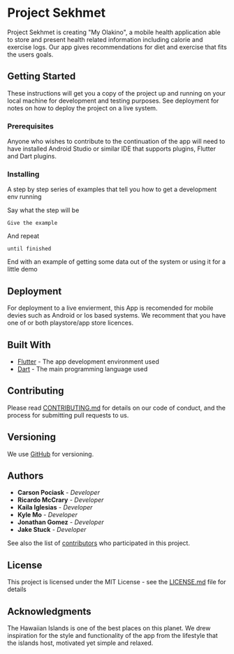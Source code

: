 # Project Sekhmet

Project Sekhmet is creating "My Olakino", a mobile health application able to store and present health related information including calorie and exercise logs. Our app gives recommendations for diet and exercise that fits the users goals.

## Getting Started

These instructions will get you a copy of the project up and running on your local machine for development and testing purposes. See deployment for notes on how to deploy the project on a live system.

### Prerequisites

Anyone who wishes to contribute to the continuation of the app will need to have installed Android Studio or similar IDE that supports plugins, Flutter and Dart plugins.

### Installing

A step by step series of examples that tell you how to get a development env running

Say what the step will be

```
Give the example
```

And repeat

```
until finished
```

End with an example of getting some data out of the system or using it for a little demo

## Deployment

For deployment to a live envierment, this App is recomended for mobile devies such as Android or Ios based systems. We recomment that you have one of or both playstore/app store licences. 

## Built With

* [Flutter](https://flutter.dev/) - The app development environment used
* [Dart](https://maven.apache.org/) - The main programming language used

## Contributing

Please read [CONTRIBUTING.md](https://gist.github.com/PurpleBooth/b24679402957c63ec426) for details on our code of conduct, and the process for submitting pull requests to us.

## Versioning

We use [GitHub](http://github.com/) for versioning.

## Authors

* **Carson Pociask** - *Developer*
* **Ricardo McCrary** - *Developer*
* **Kaila Iglesias** - *Developer*
* **Kyle Mo** - *Developer*
* **Jonathan Gomez** - *Developer*
* **Jake Stuck** - *Developer*

See also the list of [contributors](https://github.com/your/project/contributors) who participated in this project.

## License

This project is licensed under the MIT License - see the [LICENSE.md](LICENSE.md) file for details

## Acknowledgments

The Hawaiian Islands is one of the best places on this planet. We drew inspiration for the style and functionality of the app from the lifestyle that the islands host, motivated yet simple and relaxed.
